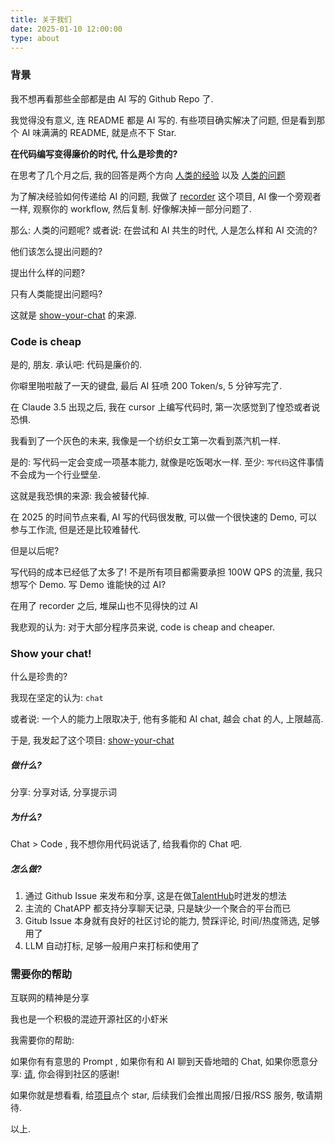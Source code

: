 ```yaml
---
title: 关于我们
date: 2025-01-10 12:00:00
type: about
---
```


### 背景

我不想再看那些全部都是由 AI 写的 Github Repo 了.

我觉得没有意义, 连 README 都是 AI 写的. 有些项目确实解决了问题, 但是看到那个 AI 味满满的 README, 就是点不下 Star.

**在代码编写变得廉价的时代, 什么是珍贵的?**

在思考了几个月之后, 我的回答是两个方向 [人类的经验](https://github.com/TokenRollAI/recorder) 以及 [人类的问题](https://github.com/TokenRollAI/show-your-chat/issues)

为了解决经验如何传递给 AI 的问题, 我做了 [recorder](https://github.com/TokenRollAI/recorder) 这个项目, AI 像一个旁观者一样, 观察你的 workflow, 然后复制. 好像解决掉一部分问题了.

那么: 人类的问题呢? 或者说: 在尝试和 AI 共生的时代, 人是怎么样和 AI 交流的?

他们该怎么提出问题的?

提出什么样的问题?

只有人类能提出问题吗?

这就是 [show-your-chat](https://github.com/TokenRollAI/show-your-chat) 的来源.

### Code is cheap

是的, 朋友. 承认吧: 代码是廉价的.

你噼里啪啦敲了一天的键盘, 最后 AI 狂喷 200 Token/s, 5 分钟写完了.

在 Claude 3.5 出现之后, 我在 cursor 上编写代码时, 第一次感觉到了惶恐或者说恐惧.

我看到了一个灰色的未来, 我像是一个纺织女工第一次看到蒸汽机一样.

是的: 写代码一定会变成一项基本能力, 就像是吃饭喝水一样. 至少: `写代码`这件事情不会成为一个行业壁垒.

这就是我恐惧的来源: 我会被替代掉.

在 2025 的时间节点来看, AI 写的代码很发散, 可以做一个很快速的 Demo, 可以参与工作流, 但是还是比较难替代.

但是以后呢?

写代码的成本已经低了太多了! 不是所有项目都需要承担 100W QPS 的流量, 我只想写个 Demo. 写 Demo 谁能快的过 AI?

在用了 recorder 之后, 堆屎山也不见得快的过 AI

我悲观的认为: 对于大部分程序员来说, code is cheap and cheaper.

### Show your chat!

什么是珍贵的?

我现在坚定的认为: `chat`

或者说: 一个人的能力上限取决于, 他有多能和 AI chat, 越会 chat 的人, 上限越高.

于是, 我发起了这个项目: [show-your-chat](https://github.com/TokenRollAI/show-your-chat)

##### 做什么?

分享: 分享对话, 分享提示词

##### 为什么?

Chat > Code , 我不想你用代码说话了, 给我看你的 Chat 吧.

##### 怎么做?

1. 通过 Github Issue 来发布和分享, 这是在做[TalentHub](https://github.com/TokenRollAI/talent-hub-cn)时迸发的想法
2. 主流的 ChatAPP 都支持分享聊天记录, 只是缺少一个聚合的平台而已
3. Gitub Issue 本身就有良好的社区讨论的能力, 赞踩评论, 时间/热度筛选, 足够用了
4. LLM 自动打标, 足够一般用户来打标和使用了

### 需要你的帮助

互联网的精神是分享

我也是一个积极的混迹开源社区的小虾米

我需要你的帮助:

如果你有有意思的 Prompt , 如果你有和 AI 聊到天昏地暗的 Chat, 如果你愿意分享: [请](https://github.com/TokenRollAI/show-your-chat/issues/new/choose), 你会得到社区的感谢!

如果你就是想看看, 给[项目](https://github.com/TokenRollAI/show-your-chat)点个 star, 后续我们会推出周报/日报/RSS 服务, 敬请期待.

以上.
